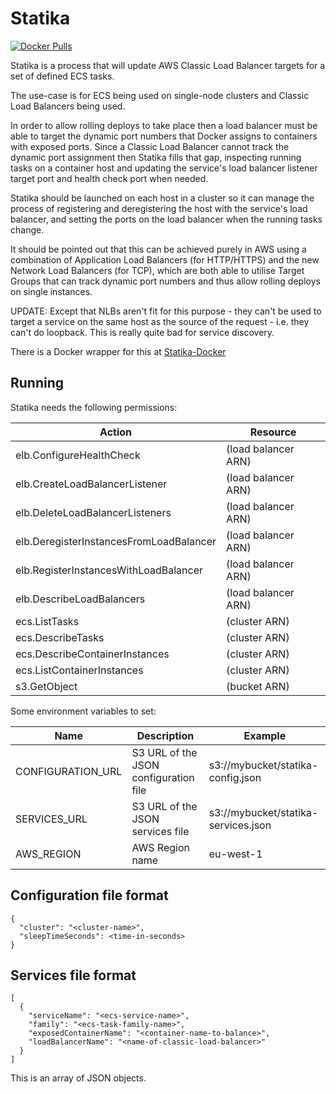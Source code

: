 # Statika

[![Docker Pulls](https://img.shields.io/docker/pulls/fractos/statika.svg?style=for-the-badge)](https://hub.docker.com/r/fractos/statika/)

Statika is a process that will update AWS Classic Load Balancer targets for a set of defined ECS tasks.

The use-case is for ECS being used on single-node clusters and Classic Load Balancers being used.

In order to allow rolling deploys to take place then a load balancer must be able to target the dynamic port numbers
that Docker assigns to containers with exposed ports. Since a Classic Load Balancer cannot track the dynamic port
assignment then Statika fills that gap, inspecting running tasks on a container host and updating the service's
load balancer listener target port and health check port when needed.

Statika should be launched on each host in a cluster so it can manage the process of registering and deregistering the
host with the service's load balancer, and setting the ports on the load balancer when the running tasks change.

It should be pointed out that this can be achieved purely in AWS using a combination of Application Load Balancers (for
HTTP/HTTPS) and the new Network Load Balancers (for TCP), which are both able to utilise Target Groups that can track
dynamic port numbers and thus allow rolling deploys on single instances.

UPDATE: Except that NLBs aren't fit for this purpose - they can't be used to target a service on the same host as the source of the request - i.e. they can't do loopback. This is really quite bad for service discovery.

There is a Docker wrapper for this at [Statika-Docker](https://github.com/fractos/statika-docker)

## Running

Statika needs the following permissions:

| Action | Resource |
| - | - |
| elb.ConfigureHealthCheck | (load balancer ARN) |
| elb.CreateLoadBalancerListener | (load balancer ARN) |
| elb.DeleteLoadBalancerListeners | (load balancer ARN) |
| elb.DeregisterInstancesFromLoadBalancer | (load balancer ARN) |
| elb.RegisterInstancesWithLoadBalancer | (load balancer ARN) |
| elb.DescribeLoadBalancers | (load balancer ARN) |
| ecs.ListTasks | (cluster ARN) |
| ecs.DescribeTasks | (cluster ARN) |
| ecs.DescribeContainerInstances | (cluster ARN) |
| ecs.ListContainerInstances | (cluster ARN) |
| s3.GetObject | (bucket ARN) |

Some environment variables to set:

| Name | Description | Example |
| - | - | - |
| CONFIGURATION_URL | S3 URL of the JSON configuration file | s3://mybucket/statika-config.json |
| SERVICES_URL | S3 URL of the JSON services file | s3://mybucket/statika-services.json |
| AWS_REGION | AWS Region name | eu-west-1 |


## Configuration file format

```
{
  "cluster": "<cluster-name>",
  "sleepTimeSeconds": <time-in-seconds>
}
```

## Services file format

```
[
  {
    "serviceName": "<ecs-service-name>",
    "family": "<ecs-task-family-name>",
    "exposedContainerName": "<container-name-to-balance>",
    "loadBalancerName": "<name-of-classic-load-balancer>"
  }
]
```

This is an array of JSON objects.

